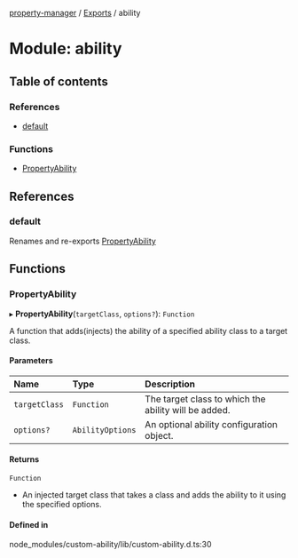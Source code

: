 [property-manager](../README.md) / [Exports](../modules.md) / ability

# Module: ability

## Table of contents

### References

- [default](ability-1.md#default)

### Functions

- [PropertyAbility](ability-1.md#propertyability)

## References

### default

Renames and re-exports [PropertyAbility](ability-1.md#propertyability)

## Functions

### PropertyAbility

▸ **PropertyAbility**(`targetClass`, `options?`): `Function`

A function that adds(injects) the ability of a specified ability class to a target class.

#### Parameters

| Name | Type | Description |
| :------ | :------ | :------ |
| `targetClass` | `Function` | The target class to which the ability will be added. |
| `options?` | `AbilityOptions` | An optional ability configuration object. |

#### Returns

`Function`

- An injected target class that takes a class and adds the ability to it using the specified
                      options.

#### Defined in

node_modules/custom-ability/lib/custom-ability.d.ts:30

